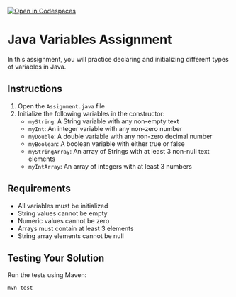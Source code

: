 [![Open in Codespaces](https://classroom.github.com/assets/launch-codespace-2972f46106e565e64193e422d61a12cf1da4916b45550586e14ef0a7c637dd04.svg)](https://classroom.github.com/open-in-codespaces?assignment_repo_id=18069075)
# Java Variables Assignment

In this assignment, you will practice declaring and initializing different types of variables in Java.

## Instructions

1. Open the `Assignment.java` file
2. Initialize the following variables in the constructor:
   - `myString`: A String variable with any non-empty text
   - `myInt`: An integer variable with any non-zero number
   - `myDouble`: A double variable with any non-zero decimal number
   - `myBoolean`: A boolean variable with either true or false
   - `myStringArray`: An array of Strings with at least 3 non-null text elements
   - `myIntArray`: An array of integers with at least 3 numbers



## Requirements
- All variables must be initialized
- String values cannot be empty
- Numeric values cannot be zero
- Arrays must contain at least 3 elements
- String array elements cannot be null

## Testing Your Solution
Run the tests using Maven:
```bash
mvn test
```
